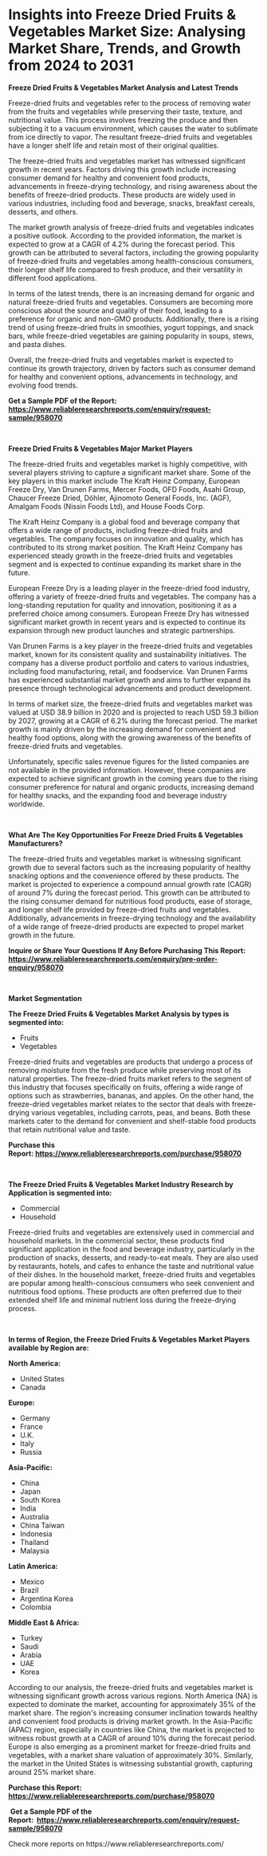 <p><h1>Insights into Freeze Dried Fruits & Vegetables Market Size: Analysing Market Share, Trends, and Growth from 2024 to 2031</h1></p><p><strong>Freeze Dried Fruits & Vegetables Market Analysis and Latest Trends</strong></p>
<p><p>Freeze-dried fruits and vegetables refer to the process of removing water from the fruits and vegetables while preserving their taste, texture, and nutritional value. This process involves freezing the produce and then subjecting it to a vacuum environment, which causes the water to sublimate from ice directly to vapor. The resultant freeze-dried fruits and vegetables have a longer shelf life and retain most of their original qualities.</p><p>The freeze-dried fruits and vegetables market has witnessed significant growth in recent years. Factors driving this growth include increasing consumer demand for healthy and convenient food products, advancements in freeze-drying technology, and rising awareness about the benefits of freeze-dried products. These products are widely used in various industries, including food and beverage, snacks, breakfast cereals, desserts, and others.</p><p>The market growth analysis of freeze-dried fruits and vegetables indicates a positive outlook. According to the provided information, the market is expected to grow at a CAGR of 4.2% during the forecast period. This growth can be attributed to several factors, including the growing popularity of freeze-dried fruits and vegetables among health-conscious consumers, their longer shelf life compared to fresh produce, and their versatility in different food applications.</p><p>In terms of the latest trends, there is an increasing demand for organic and natural freeze-dried fruits and vegetables. Consumers are becoming more conscious about the source and quality of their food, leading to a preference for organic and non-GMO products. Additionally, there is a rising trend of using freeze-dried fruits in smoothies, yogurt toppings, and snack bars, while freeze-dried vegetables are gaining popularity in soups, stews, and pasta dishes.</p><p>Overall, the freeze-dried fruits and vegetables market is expected to continue its growth trajectory, driven by factors such as consumer demand for healthy and convenient options, advancements in technology, and evolving food trends.</p></p>
<p><strong>Get a Sample PDF of the Report:&nbsp; <a href="https://www.reliableresearchreports.com/enquiry/request-sample/958070">https://www.reliableresearchreports.com/enquiry/request-sample/958070</a></strong></p>
<p>&nbsp;</p>
<p><strong>Freeze Dried Fruits & Vegetables Major Market Players</strong></p>
<p><p>The freeze-dried fruits and vegetables market is highly competitive, with several players striving to capture a significant market share. Some of the key players in this market include The Kraft Heinz Company, European Freeze Dry, Van Drunen Farms, Mercer Foods, OFD Foods, Asahi Group, Chaucer Freeze Dried, Döhler, Ajinomoto General Foods, Inc. (AGF), Amalgam Foods (Nissin Foods Ltd), and House Foods Corp.</p><p>The Kraft Heinz Company is a global food and beverage company that offers a wide range of products, including freeze-dried fruits and vegetables. The company focuses on innovation and quality, which has contributed to its strong market position. The Kraft Heinz Company has experienced steady growth in the freeze-dried fruits and vegetables segment and is expected to continue expanding its market share in the future.</p><p>European Freeze Dry is a leading player in the freeze-dried food industry, offering a variety of freeze-dried fruits and vegetables. The company has a long-standing reputation for quality and innovation, positioning it as a preferred choice among consumers. European Freeze Dry has witnessed significant market growth in recent years and is expected to continue its expansion through new product launches and strategic partnerships.</p><p>Van Drunen Farms is a key player in the freeze-dried fruits and vegetables market, known for its consistent quality and sustainability initiatives. The company has a diverse product portfolio and caters to various industries, including food manufacturing, retail, and foodservice. Van Drunen Farms has experienced substantial market growth and aims to further expand its presence through technological advancements and product development.</p><p>In terms of market size, the freeze-dried fruits and vegetables market was valued at USD 38.9 billion in 2020 and is projected to reach USD 59.3 billion by 2027, growing at a CAGR of 6.2% during the forecast period. The market growth is mainly driven by the increasing demand for convenient and healthy food options, along with the growing awareness of the benefits of freeze-dried fruits and vegetables.</p><p>Unfortunately, specific sales revenue figures for the listed companies are not available in the provided information. However, these companies are expected to achieve significant growth in the coming years due to the rising consumer preference for natural and organic products, increasing demand for healthy snacks, and the expanding food and beverage industry worldwide.</p></p>
<p>&nbsp;</p>
<p><strong>What Are The Key Opportunities For Freeze Dried Fruits & Vegetables Manufacturers?</strong></p>
<p><p>The freeze-dried fruits and vegetables market is witnessing significant growth due to several factors such as the increasing popularity of healthy snacking options and the convenience offered by these products. The market is projected to experience a compound annual growth rate (CAGR) of around 7% during the forecast period. This growth can be attributed to the rising consumer demand for nutritious food products, ease of storage, and longer shelf life provided by freeze-dried fruits and vegetables. Additionally, advancements in freeze-drying technology and the availability of a wide range of freeze-dried products are expected to propel market growth in the future.</p></p>
<p><strong>Inquire or Share Your Questions If Any Before Purchasing This Report: <a href="https://www.reliableresearchreports.com/enquiry/pre-order-enquiry/958070">https://www.reliableresearchreports.com/enquiry/pre-order-enquiry/958070</a></strong></p>
<p>&nbsp;</p>
<p><strong>Market Segmentation</strong></p>
<p><strong>The Freeze Dried Fruits & Vegetables Market Analysis by types is segmented into:</strong></p>
<p><ul><li>Fruits</li><li>Vegetables</li></ul></p>
<p><p>Freeze-dried fruits and vegetables are products that undergo a process of removing moisture from the fresh produce while preserving most of its natural properties. The freeze-dried fruits market refers to the segment of this industry that focuses specifically on fruits, offering a wide range of options such as strawberries, bananas, and apples. On the other hand, the freeze-dried vegetables market relates to the sector that deals with freeze-drying various vegetables, including carrots, peas, and beans. Both these markets cater to the demand for convenient and shelf-stable food products that retain nutritional value and taste.</p></p>
<p><strong>Purchase this Report:&nbsp;<a href="https://www.reliableresearchreports.com/purchase/958070">https://www.reliableresearchreports.com/purchase/958070</a></strong></p>
<p>&nbsp;</p>
<p><strong>The Freeze Dried Fruits & Vegetables Market Industry Research by Application is segmented into:</strong></p>
<p><ul><li>Commercial</li><li>Household</li></ul></p>
<p><p>Freeze-dried fruits and vegetables are extensively used in commercial and household markets. In the commercial sector, these products find significant application in the food and beverage industry, particularly in the production of snacks, desserts, and ready-to-eat meals. They are also used by restaurants, hotels, and cafes to enhance the taste and nutritional value of their dishes. In the household market, freeze-dried fruits and vegetables are popular among health-conscious consumers who seek convenient and nutritious food options. These products are often preferred due to their extended shelf life and minimal nutrient loss during the freeze-drying process.</p></p>
<p>&nbsp;</p>
<p><strong>In terms of Region, the Freeze Dried Fruits & Vegetables Market Players available by Region are:</strong></p>
<p>
    <p> <strong> North America: </strong>
        <ul>
            <li>United States</li>
            <li>Canada</li>
        </ul>
        </p> 
    <p> <strong> Europe: </strong>
        <ul>
            <li>Germany</li>
            <li>France</li>
            <li>U.K.</li>
            <li>Italy</li>
            <li>Russia</li>
        </ul>
        </p> 
    <p> <strong> Asia-Pacific: </strong>
        <ul>
            <li>China</li>
            <li>Japan</li>
            <li>South Korea</li>
            <li>India</li>
            <li>Australia</li>
            <li>China Taiwan</li>
            <li>Indonesia</li>
            <li>Thailand</li>
            <li>Malaysia</li>
        </ul>
        </p> 
    <p> <strong> Latin America: </strong>
        <ul>
            <li>Mexico</li>
            <li>Brazil</li>
            <li>Argentina Korea</li>
            <li>Colombia</li>
        </ul>
        </p> 
    <p> <strong> Middle East & Africa: </strong>
        <ul>
            <li>Turkey</li>
            <li>Saudi</li>
            <li>Arabia</li>
            <li>UAE</li>
            <li>Korea</li>
        </ul>
    </p>
    </p>
<p><p>According to our analysis, the freeze-dried fruits and vegetables market is witnessing significant growth across various regions. North America (NA) is expected to dominate the market, accounting for approximately 35% of the market share. The region's increasing consumer inclination towards healthy and convenient food products is driving market growth. In the Asia-Pacific (APAC) region, especially in countries like China, the market is projected to witness robust growth at a CAGR of around 10% during the forecast period. Europe is also emerging as a prominent market for freeze-dried fruits and vegetables, with a market share valuation of approximately 30%. Similarly, the market in the United States is witnessing substantial growth, capturing around 25% market share.</p></p>
<p><strong>Purchase this Report: <a href="https://www.reliableresearchreports.com/purchase/958070">https://www.reliableresearchreports.com/purchase/958070</a></strong></p>
<p>&nbsp;<strong>Get a Sample PDF of the Report:&nbsp;&nbsp;<a href="https://www.reliableresearchreports.com/enquiry/request-sample/958070">https://www.reliableresearchreports.com/enquiry/request-sample/958070</a></strong></p>
<p><strong></strong></p>
<p>Check more reports on https://www.reliableresearchreports.com/</p>
